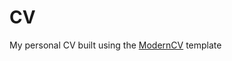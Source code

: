 # CV
My personal CV built using the [ModernCV][moderncv] template

[moderncv]: https://www.latextemplates.com/template/moderncv-cv-and-cover-letter
